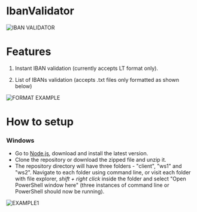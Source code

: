 # IbanValidator

![IBAN VALIDATOR](https://i.ibb.co/hm2kTcv/capture.png)

# Features

1. Instant IBAN validation (currently accepts LT format only).

2. List of IBANs validation (accepts .txt files only formatted as shown below)

![FORMAT EXAMPLE](https://i.ibb.co/SQtvMDc/kodai.png)

# How to setup

### Windows

- Go to [Node.js](https://nodejs.org/en/), download and install the latest version.
- Clone the repository or download the zipped file and unzip it.
- The repository directory will have three folders - "client", "ws1" and "ws2".
Navigate to each folder using command line, or visit each folder with file explorer, *shift + right click* inside the folder and select "Open PowerShell window here" (three instances of command line or PowerShell should now be running).

![EXAMPLE1](https://i.ibb.co/6wcV43d/ezgif-com-gif-maker.gif)
